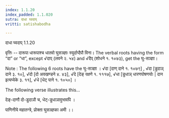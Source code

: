 ```yaml
---
index: 1.1.20
index_padded: 1.1.020
sutra: दाधा घ्वदाप्
vritti: satishabodha

---
```

 दाधा घ्वदाप् 1.1.20 


वृत्तिः -- दारूपा धारूपाश्च धातवो घुसञ्ज्ञाः स्युर्दाप्दैपौ विना। The verbal roots having the form “दा” or “धा”, except √दाप् (लवने २. ५४) and √दैप् (शोधने १. १०७३), get the घु-सञ्ज्ञा। 


Note : The following 6 roots have the घु-सञ्ज्ञा । √दा [दाण् दाने १. १०७९] , √दा [डुदाञ् दाने ३. १०], √दो [दो अवखण्डने ४. ४३], √दे [देङ् रक्षणे १. १११७], √धा [डुधाञ् धारणपोषणयोः | दान इत्यप्येके ३. ११], √धे [धेट् पाने १. १०५०] । 


The following verse illustrates this… 

देङ्-दाणौ दो-डुदाञौ च, धेट्-डुधाञावुभावपि । 

पाणिनीये महातन्त्रे, प्रोक्ता घुसञ्ज्ञका अमी ।। 
